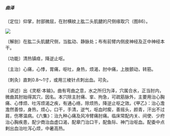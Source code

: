 ##### 曲泽

〔定位〕仰掌，肘部微屈，在肘横紋上肱二头肌腱的尺侧缘取穴（图86）。

![](./img/图86.jpg)

〔解剖〕在肱二头肌腱尺侧，当肱动、静脉处；布有前臂内侧皮神经及正中神经本干。

〔功能〕清热镇痉，降逆止呕。

〔主治〕心痛，心悸，胃痛，呕吐，身热，烦渴，肘中痛，上肢颤动，转筋。

〔刺灸〕直刺0.8～1寸，或用三棱针点刺出血。可灸。

〔讲述〕出《灵枢·本输》。曲有弯曲之意，水之所归为泽，穴属合水，正当肘内，微曲其肘始得其穴，因名。本穴除主肘痛、挛、拘急，可疏筋脉外，主要用治心胸痛、心悸烦、吐泻烦渴之疾，有通心络，除烦热，降逆止呕之效。《甲乙》：治心澹澹然善惊，身热，烦心，口干，手清，逆气，呕血时瘈，善摇头，颜青，汗出不过肩，伤寒温病。《六集》：治九种心痛及风冷臂痛肘痛。临床常配内关、间使、少府治心胸疾患，配少商治血虚口渴，配章门治口干，配鱼际、神门治呕血。配委中点剌出血治吐泻心烦，中暑高热。
